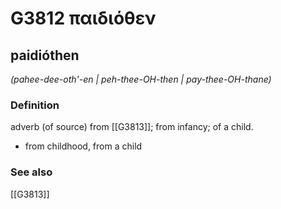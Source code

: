 # G3812 παιδιόθεν

## paidióthen

_(pahee-dee-oth'-en | peh-thee-OH-then | pay-thee-OH-thane)_

### Definition

adverb (of source) from [[G3813]]; from infancy; of a child.

- from childhood, from a child

### See also

[[G3813]]

